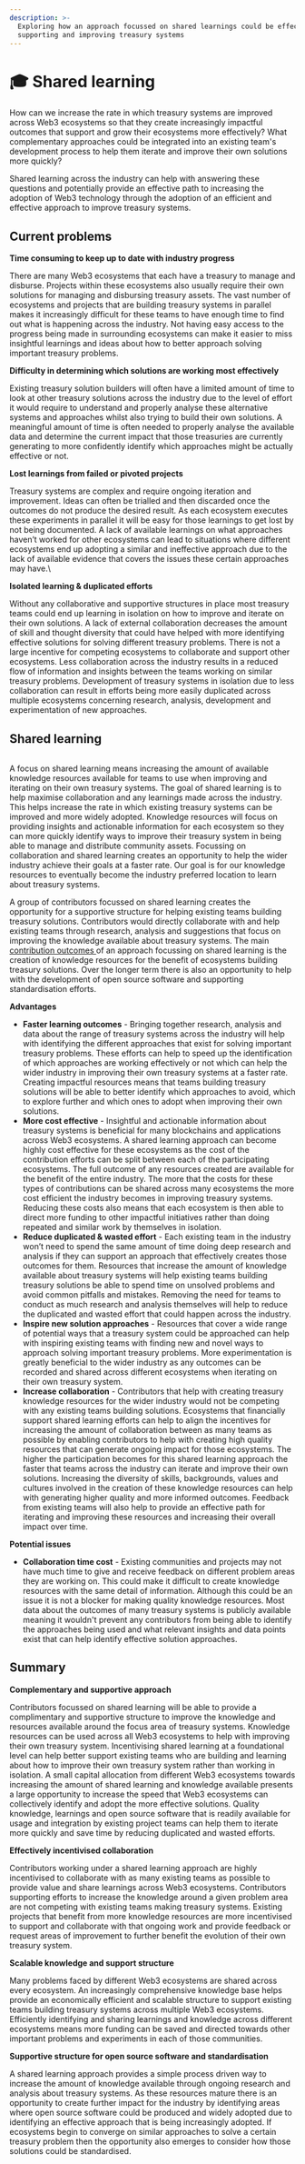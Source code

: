 ```yaml
---
description: >-
  Exploring how an approach focussed on shared learnings could be effective for
  supporting and improving treasury systems
---
```


# 🎓 Shared learning

How can we increase the rate in which treasury systems are improved across Web3 ecosystems so that they create increasingly impactful outcomes that support and grow their ecosystems more effectively? What complementary approaches could be integrated into an existing team's development process to help them iterate and improve their own solutions more quickly?

Shared learning across the industry can help with answering these questions and potentially provide an effective path to increasing the adoption of Web3 technology through the adoption of an efficient and effective approach to improve treasury systems.



## Current problems



**Time consuming to keep up to date with industry progress**

There are many Web3 ecosystems that each have a treasury to manage and disburse. Projects within these ecosystems also usually require their own solutions for managing and disbursing treasury assets. The vast number of ecosystems and projects that are building treasury systems in parallel makes it increasingly difficult for these teams to have enough time to find out what is happening across the industry. Not having easy access to the progress being made in surrounding ecosystems can make it easier to miss insightful learnings and ideas about how to better approach solving important treasury problems.



**Difficulty in determining which solutions are working most effectively**

Existing treasury solution builders will often have a limited amount of time to look at other treasury solutions across the industry due to the level of effort it would require to understand and properly analyse these alternative systems and approaches whilst also trying to build their own solutions. A meaningful amount of time is often needed to properly analyse the available data and determine the current impact that those treasuries are currently generating to more confidently identify which approaches might be actually effective or not.



**Lost learnings from failed or pivoted projects**

Treasury systems are complex and require ongoing iteration and improvement. Ideas can often be trialled and then discarded once the outcomes do not produce the desired result. As each ecosystem executes these experiments in parallel it will be easy for those learnings to get lost by not being documented. A lack of available learnings on what approaches haven’t worked for other ecosystems can lead to situations where different ecosystems end up adopting a similar and ineffective approach due to the lack of available evidence that covers the issues these certain approaches may have.\


**Isolated learning & duplicated efforts**

Without any collaborative and supportive structures in place most treasury teams could end up learning in isolation on how to improve and iterate on their own solutions. A lack of external collaboration decreases the amount of skill and thought diversity that could have helped with more identifying effective solutions for solving different treasury problems. There is not a large incentive for competing ecosystems to collaborate and support other ecosystems. Less collaboration across the industry results in a reduced flow of information and insights between the teams working on similar treasury problems. Development of treasury systems in isolation due to less collaboration can result in efforts being more easily duplicated across multiple ecosystems concerning research, analysis, development and experimentation of new approaches.



## **Shared learning**

<figure><img src="../.gitbook/assets/shared-learning.jpg" alt=""><figcaption></figcaption></figure>

A focus on shared learning means increasing the amount of available knowledge resources available for teams to use when improving and iterating on their own treasury systems. The goal of shared learning is to help maximise collaboration and any learnings made across the industry. This helps increase the rate in which existing treasury systems can be improved and more widely adopted. Knowledge resources will focus on providing insights and actionable information for each ecosystem so they can more quickly identify ways to improve their treasury system in being able to manage and distribute community assets. Focussing on collaboration and shared learning creates an opportunity to help the wider industry achieve their goals at a faster rate. Our goal is for our knowledge resources to eventually become the industry preferred location to learn about treasury systems.



A group of contributors focussed on shared learning creates the opportunity for a supportive structure for helping existing teams building treasury solutions. Contributors would directly collaborate with and help existing teams through research, analysis and suggestions that focus on improving the knowledge available about treasury systems. The main [contribution outcomes ](contribution-outcomes/)of an approach focussing on shared learning is the creation of knowledge resources for the benefit of ecosystems building treasury solutions. Over the longer term there is also an opportunity to help with the development of open source software and supporting standardisation efforts.



**Advantages**

* **Faster learning outcomes** - Bringing together research, analysis and data about the range of treasury systems across the industry will help with identifying the different approaches that exist for solving important treasury problems. These efforts can help to speed up the identification of which approaches are working effectively or not which can help the wider industry in improving their own treasury systems at a faster rate. Creating impactful resources means that teams building treasury solutions will be able to better identify which approaches to avoid, which to explore further and which ones to adopt when improving their own solutions.
* **More cost effective** - Insightful and actionable information about treasury systems is beneficial for many blockchains and applications across Web3 ecosystems. A shared learning approach can become highly cost effective for these ecosystems as the cost of the contribution efforts can be split between each of the participating ecosystems. The full outcome of any resources created are available for the benefit of the entire industry. The more that the costs for these types of contributions can be shared across many ecosystems the more cost efficient the industry becomes in improving treasury systems. Reducing these costs also means that each ecosystem is then able to direct more funding to other impactful initiatives rather than doing repeated and similar work by themselves in isolation.
* **Reduce duplicated & wasted effort** - Each existing team in the industry won’t need to spend the same amount of time doing deep research and analysis if they can support an approach that effectively creates those outcomes for them. Resources that increase the amount of knowledge available about treasury systems will help existing teams building treasury solutions be able to spend time on unsolved problems and avoid common pitfalls and mistakes. Removing the need for teams to conduct as much research and analysis themselves will help to reduce the duplicated and wasted effort that could happen across the industry.
* **Inspire new solution approaches** - Resources that cover a wide range of potential ways that a treasury system could be approached can help with inspiring existing teams with finding new and novel ways to approach solving important treasury problems. More experimentation is greatly beneficial to the wider industry as any outcomes can be recorded and shared across different ecosystems when iterating on their own treasury system.
* **Increase collaboration** - Contributors that help with creating treasury knowledge resources for the wider industry would not be competing with any existing teams building solutions. Ecosystems that financially support shared learning efforts can help to align the incentives for increasing the amount of collaboration between as many teams as possible by enabling contributors to help with creating high quality resources that can generate ongoing impact for those ecosystems. The higher the participation becomes for this shared learning approach the faster that teams across the industry can iterate and improve their own solutions. Increasing the diversity of skills, backgrounds, values and cultures involved in the creation of these knowledge resources can help with generating higher quality and more informed outcomes. Feedback from existing teams will also help to provide an effective path for iterating and improving these resources and increasing their overall impact over time.



**Potential issues**

* **Collaboration time cost** - Existing communities and projects may not have much time to give and receive feedback on different problem areas they are working on. This could make it difficult to create knowledge resources with the same detail of information. Although this could be an issue it is not a blocker for making quality knowledge resources. Most data about the outcomes of many treasury systems is publicly available meaning it wouldn't prevent any contributors from being able to identify the approaches being used and what relevant insights and data points exist that can help identify effective solution approaches.



## **Summary**



**Complementary and supportive approach**

Contributors focussed on shared learning will be able to provide a complimentary and supportive structure to improve the knowledge and resources available around the focus area of treasury systems. Knowledge resources can be used across all Web3 ecosystems to help with improving their own treasury system. Incentivising shared learning at a foundational level can help better support existing teams who are building and learning about how to improve their own treasury system rather than working in isolation. A small capital allocation from different Web3 ecosystems towards increasing the amount of shared learning and knowledge available presents a large opportunity to increase the speed that Web3 ecosystems can collectively identify and adopt the more effective solutions. Quality knowledge, learnings and open source software that is readily available for usage and integration by existing project teams can help them to iterate more quickly and save time by reducing duplicated and wasted efforts.



**Effectively incentivised collaboration**

Contributors working under a shared learning approach are highly incentivised to collaborate with as many existing teams as possible to provide value and share learnings across Web3 ecosystems. Contributors supporting efforts to increase the knowledge around a given problem area are not competing with existing teams making treasury systems. Existing projects that benefit from more knowledge resources are more incentivised to support and collaborate with that ongoing work and provide feedback or request areas of improvement to further benefit the evolution of their own treasury system.



**Scalable knowledge and support structure**

Many problems faced by different Web3 ecosystems are shared across every ecosystem. An increasingly comprehensive knowledge base helps provide an economically efficient and scalable structure to support existing teams building treasury systems across multiple Web3 ecosystems. Efficiently identifying and sharing learnings and knowledge across different ecosystems means more funding can be saved and directed towards other important problems and experiments in each of those communities.



**Supportive structure for open source software and standardisation**

A shared learning approach provides a simple process driven way to increase the amount of knowledge available through ongoing research and analysis about treasury systems. As these resources mature there is an opportunity to create further impact for the industry by identifying areas where open source software could be produced and widely adopted due to identifying an effective approach that is being increasingly adopted. If ecosystems begin to converge on similar approaches to solve a certain treasury problem then the opportunity also emerges to consider how those solutions could be standardised.
